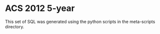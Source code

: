 ACS 2012 5-year
===============

This set of SQL was generated using the python scripts in the meta-scripts
directory.

